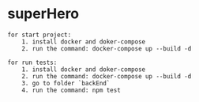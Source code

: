 # superHero
    for start project:
        1. install docker and doker-compose
        2. run the command: docker-compose up --build -d 
        
    for run tests:
        1. install docker and doker-compose
        2. run the command: docker-compose up --build -d
        3. go to folder `backEnd`
        4. run the command: npm test
    
